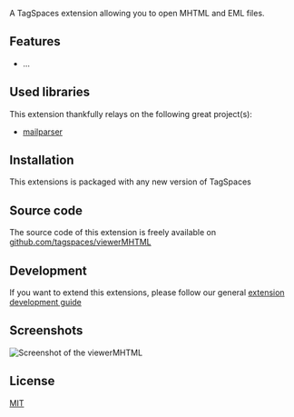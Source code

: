 A TagSpaces extension allowing you to open MHTML and EML files.

## Features

* ...

## Used libraries
This extension thankfully relays on the following great project(s):

* [mailparser](https://github.com/andris9/mailparser)

## Installation

This extensions is packaged with any new version of TagSpaces

## Source code

The source code of this extension is freely available on [github.com/tagspaces/viewerMHTML](https://github.com/tagspaces/viewerMHTML/)

## Development

If you want to extend this extensions, please follow our general [extension development guide](http://tagspaces.org/documentation/extension-development-guide)

## Screenshots

![Screenshot of the viewerMHTML](http://tagspaces.org/extensions/editorHTML/viewerMHTML-screenshot.png)

## License

[MIT](https://github.com/tagspaces/viewerMHTML/blob/master/LICENSE.txt)

